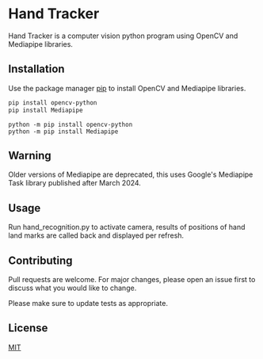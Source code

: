 # Hand Tracker

Hand Tracker is a computer vision python program using OpenCV and Mediapipe libraries.

## Installation

Use the package manager [pip](https://pip.pypa.io/en/stable/) to install OpenCV and Mediapipe libraries.

```bash
pip install opencv-python
pip install Mediapipe
```
```terminal
python -m pip install opencv-python
python -m pip install Mediapipe
```
## Warning
Older versions of Mediapipe are deprecated, this uses Google's Mediapipe Task library published after March 2024.

## Usage

Run hand_recognition.py to activate camera, results of positions of hand land marks are called back and displayed per refresh.

## Contributing

Pull requests are welcome. For major changes, please open an issue first
to discuss what you would like to change.

Please make sure to update tests as appropriate.

## License

[MIT](https://choosealicense.com/licenses/mit/)